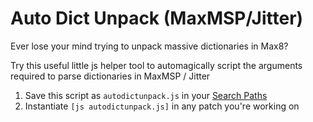 # Auto Dict Unpack (MaxMSP/Jitter)
Ever lose your mind trying to unpack massive dictionaries in Max8? 

Try this useful little js helper tool to automagically script the arguments required to parse dictionaries in MaxMSP / Jitter

1. Save this script as `autodictunpack.js` in your [Search Paths](https://docs.cycling74.com/max8/vignettes/search_path)
2. Instantiate `[js autodictunpack.js]` in any patch you're working on
